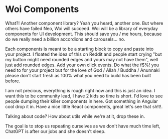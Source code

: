 # Woi Components

What?! Another component library? Yeah you heard, another one. But where others have failed Neo, Woi will succeed. Woi will be a library of everyday components for UI development. This should save you / me hours, because do we really need a billion accordions and carousels... no.

Each components is meant to be a starting block to copy and paste into your project. I floated the idea of this on Reddit and people start crying "but my button might need rounded edges and yours may not have them", well just add rounded edges. Add your own click events. Do what the f$%! you need to for your project but for the love of God / Allah / Buddha / Anunnaki please don't start fresh as 100% what you need to build has been built before.

I am not precious, everything is rough right now and this is just an idea. I want this to be community lead, I have 2 kids so time is short. I'd love to see people dumping their killer components in here. Got something in Angular cool drop it in. Have a nice little React components, great let's see that sh!t!.

Talking about code? How about utils while we're at it, drop these in.

The goal is to stop us repeating ourselves as we don't have much time left, ChatGPT is after our jobs and she doesn't sleep.
